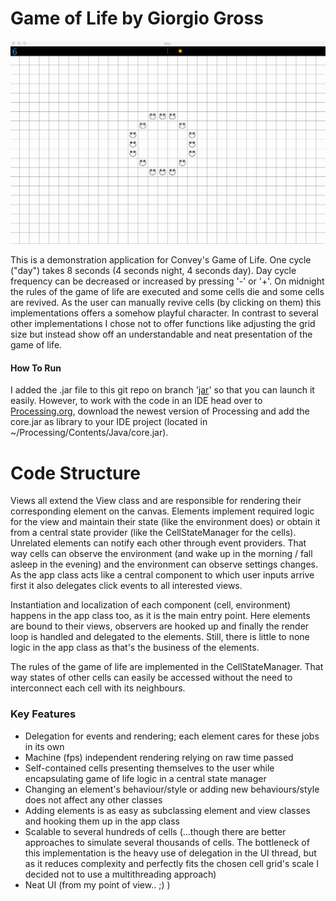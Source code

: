 # Game of Life by Giorgio Gross

<p align="left">
  <img src="screenshots/demo.png"/>
</p>

This is a demonstration application for Convey's Game of Life. One cycle ("day") takes 8 seconds (4 seconds night,
4 seconds day). Day cycle frequency can be decreased or increased by pressing '-' or '+'.
On midnight the rules of the game of life are executed and some cells die and some cells are revived.
As the user can manually revive cells (by clicking on them) this implementations offers a somehow playful character.
In contrast to several other implementations I chose not to offer functions like adjusting the grid size but instead
show off an understandable and neat presentation of the game of life.

#### How To Run
I added the .jar file to this git repo on branch '[jar](https://github.com/ordsen/game_of_life/tree/jar)' so that you can launch it easily. However, to work with the code in an IDE head
over to [Processing.org](https://www.processing.org), download the newest version of Processing and add the core.jar as
library to your IDE project (located in ~/Processing/Contents/Java/core.jar).

Code Structure
==
Views all extend the View class and are responsible for rendering their corresponding element on the canvas.
Elements implement required logic for the view and maintain their state (like the environment does) or obtain it from a
central state provider (like the CellStateManager for the cells). Unrelated elements can notify each other through
event providers. That way cells can observe the environment (and wake up in the morning / fall asleep in the evening)
and the environment can observe settings changes. As the app class acts like a central component to which user inputs
arrive first it also delegates click events to all interested views.

Instantiation and localization of each component (cell, environment) happens in the app class too, as it is the main
entry point. Here elements are bound to their views, observers are hooked up and finally the render loop is handled and
delegated to the elements. Still, there is little to none logic in the app class as that's the business of the elements.

The rules of the game of life are implemented in the CellStateManager. That way states of other cells can easily be
accessed without the need to interconnect each cell with its neighbours.


### Key Features
 * Delegation for events and rendering; each element cares for these jobs in its own
 * Machine (fps) independent rendering relying on raw time passed
 * Self-contained cells presenting themselves to the user while encapsulating game of life logic in a central state manager
 * Changing an element's behaviour/style or adding new behaviours/style does not affect any other classes
 * Adding elements is as easy as subclassing element and view classes and hooking them up in the app class
 * Scalable to several hundreds of cells (...though there are better approaches to simulate several thousands of cells.
 The bottleneck of this implementation is the heavy use of delegation in the UI thread, but as it reduces complexity and
 perfectly fits the chosen cell grid's scale I decided not to use a multithreading approach)
 * Neat UI (from my point of view.. ;) )
